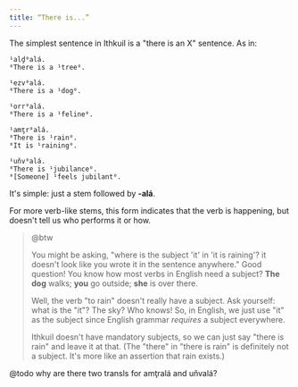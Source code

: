 ```yaml
---
title: “There is...”
---
```


The simplest sentence in Ithkuil is a "there is an X" sentence. As in:

```cx
¹alḑ⁰alá.
⁰There is a ¹tree⁰.

¹ezv⁰alá.
⁰There is a ¹dog⁰.

¹orr⁰alá.
⁰There is a ¹feline⁰.

¹amţr⁰alá.
⁰There is ¹rain⁰.
⁰It is ¹raining⁰.

¹uňv⁰alá.
⁰There is ¹jubilance⁰.
⁰[Someone] ¹feels jubilant⁰.
```

It's simple: just a stem followed by **-alá**.

For more verb-like stems, this form indicates that the verb is happening, but
doesn't tell us who performs it or how.

> @btw
>
> You might be asking, "where is the subject 'it' in 'it is raining'? it doesn't
> look like you wrote it in the sentence anywhere." Good question! You know how
> most verbs in English need a subject? **The dog** walks; **you** go outside;
> **she** is over there.
>
> Well, the verb "to rain" doesn't really have a subject. Ask yourself: what is
> the "it"? The sky? Who knows! So, in English, we just use "it" as the subject
> since English grammar _requires_ a subject everywhere.
>
> Ithkuil doesn't have mandatory subjects, so we can just say "there is rain"
> and leave it at that. (The "there" in "there is rain" is definitely not a
> subject. It's more like an assertion that rain exists.)

@todo why are there two transls for amţralá and uňvalá?
